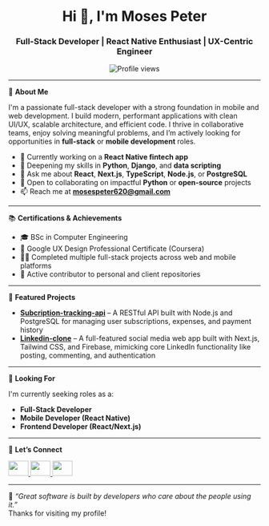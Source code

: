 <h1 align="center">Hi 👋, I'm Moses Peter</h1>
<h3 align="center">Full-Stack Developer | React Native Enthusiast | UX-Centric Engineer</h3>

<p align="center">
  <img src="https://komarev.com/ghpvc/?username=lllmoseslll&label=Profile%20views&color=0e75b6&style=flat" alt="Profile views" />
</p>

---

🚀 **About Me**

I'm a passionate full-stack developer with a strong foundation in mobile and web development. I build modern, performant applications with clean UI/UX, scalable architecture, and efficient code. I thrive in collaborative teams, enjoy solving meaningful problems, and I’m actively looking for opportunities in **full-stack** or **mobile development** roles.

- 🔭 Currently working on a **React Native fintech app**
- 🌱 Deepening my skills in **Python**, **Django**, and **data scripting**
- 💬 Ask me about **React**, **Next.js**, **TypeScript**, **Node.js**, or **PostgreSQL**
- 👯 Open to collaborating on impactful **Python** or **open-source** projects
- 📫 Reach me at **mosespeter620@gmail.com**

---

📚 **Certifications & Achievements**

- 🎓 BSc in Computer Engineering  
- 🏅 Google UX Design Professional Certificate (Coursera)  
- 👨‍💻 Completed multiple full-stack projects across web and mobile platforms  
- 🔧 Active contributor to personal and client repositories

---

🌟 **Featured Projects**

- **[Subcription-tracking-api](https://github.com/lllmoseslll/Subcription-tracking-api)** –  A RESTful API built with Node.js and PostgreSQL for managing user subscriptions, expenses, and payment history 
- **[Linkedin-clone](https://github.com/lllmoseslll/linkedin-clone-nextjs)** – A full-featured social media web app built with Next.js, Tailwind CSS, and Firebase, mimicking core LinkedIn functionality like posting, commenting, and authentication

---

💼 **Looking For**

I'm currently seeking roles as a:
- **Full-Stack Developer**
- **Mobile Developer (React Native)**
- **Frontend Developer (React/Next.js)**

---

🔗 **Let’s Connect**

<p align="left">
  <a href="https://linkedin.com/in/lllmoses-peterlll" target="blank">
    <img src="https://raw.githubusercontent.com/rahuldkjain/github-profile-readme-generator/master/src/images/icons/Social/linked-in-alt.svg" height="30" width="40" />
  </a>
  <a href="https://twitter.com/lllmoseslll" target="blank">
    <img src="https://raw.githubusercontent.com/rahuldkjain/github-profile-readme-generator/master/src/images/icons/Social/twitter.svg" height="30" width="40" />
  </a>
  <a href="https://instagram.com/lllmosesll" target="blank">
    <img src="https://raw.githubusercontent.com/rahuldkjain/github-profile-readme-generator/master/src/images/icons/Social/instagram.svg" height="30" width="40" />
  </a>
</p>

---

📌 _“Great software is built by developers who care about the people using it.”_  
Thanks for visiting my profile!
